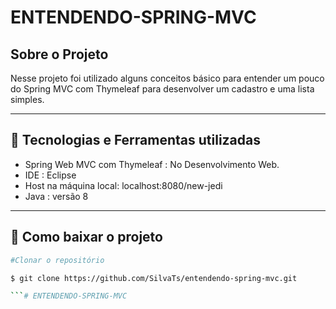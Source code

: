# ENTENDENDO-SPRING-MVC


## Sobre o Projeto

Nesse projeto foi utilizado alguns conceitos básico para entender um pouco do 
Spring MVC com Thymeleaf para desenvolver um cadastro e uma lista simples.

 ---
 
## 🚀 Tecnologias e Ferramentas utilizadas
 - Spring Web MVC com Thymeleaf : No Desenvolvimento Web.
 - IDE : Eclipse
 - Host na máquina local: localhost:8080/new-jedi 
 - Java : versão 8
 
 ---

## 📑 Como baixar o projeto

  ```bash
  #Clonar o repositório

  $ git clone https://github.com/SilvaTs/entendendo-spring-mvc.git

  ```# ENTENDENDO-SPRING-MVC

